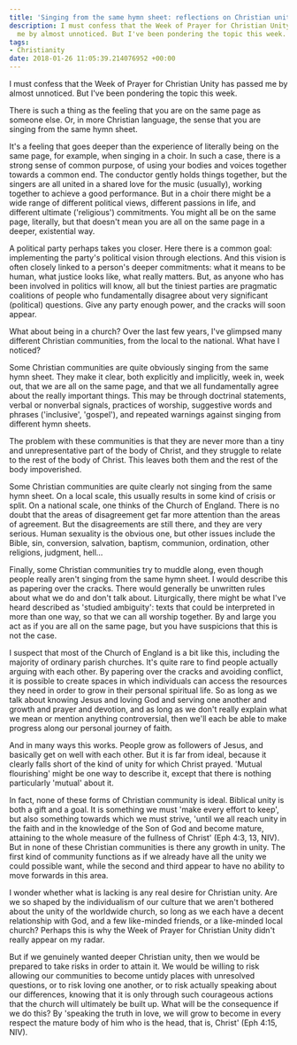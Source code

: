 ```yaml
---
title: 'Singing from the same hymn sheet: reflections on Christian unity'
description: I must confess that the Week of Prayer for Christian Unity has passed
  me by almost unnoticed. But I've been pondering the topic this week.
tags:
- Christianity
date: 2018-01-26 11:05:39.214076952 +00:00
---
```

I must confess that the Week of Prayer for Christian Unity has passed me by almost unnoticed. But I've been pondering the topic this week.

There is such a thing as the feeling that you are on the same page as someone else. Or, in more Christian language, the sense that you are singing from the same hymn sheet.

It's a feeling that goes deeper than the experience of literally being on the same page, for example, when singing in a choir. In such a case, there is a strong sense of common purpose, of using your bodies and voices together towards a common end. The conductor gently holds things together, but the singers are all united in a shared love for the music (usually), working together to achieve a good performance. But in a choir there might be a wide range of different political views, different passions in life, and different ultimate ('religious') commitments. You might all be on the same page, literally, but that doesn't mean you are all on the same page in a deeper, existential way.

A political party perhaps takes you closer. Here there is a common goal: implementing the party's political vision through elections. And this vision is often closely linked to a person's deeper commitments: what it means to be human, what justice looks like, what really matters. But, as anyone who has been involved in politics will know, all but the tiniest parties are pragmatic coalitions of people who fundamentally disagree about very significant (political) questions. Give any party enough power, and the cracks will soon appear.

What about being in a church? Over the last few years, I've glimpsed many different Christian communities, from the local to the national. What have I noticed?

Some Christian communities are quite obviously singing from the same hymn sheet. They make it clear, both explicitly and implicitly, week in, week out, that we are all on the same page, and that we all fundamentally agree about the really important things. This may be through doctrinal statements, verbal or nonverbal signals, practices of worship, suggestive words and phrases ('inclusive', 'gospel'), and repeated warnings against singing from different hymn sheets.

The problem with these communities is that they are never more than a tiny and unrepresentative part of the body of Christ, and they struggle to relate to the rest of the body of Christ. This leaves both them and the rest of the body impoverished.

Some Christian communities are quite clearly not singing from the same hymn sheet. On a local scale, this usually results in some kind of crisis or split. On a national scale, one thinks of the Church of England. There is no doubt that the areas of disagreement get far more attention than the areas of agreement. But the disagreements are still there, and they are very serious. Human sexuality is the obvious one, but other issues include the Bible, sin, conversion, salvation, baptism, communion, ordination, other religions, judgment, hell...

Finally, some Christian communities try to muddle along, even though people really aren't singing from the same hymn sheet. I would describe this as papering over the cracks. There would generally be unwritten rules about what we do and don't talk about. Liturgically, there might be what I've heard described as 'studied ambiguity': texts that could be interpreted in more than one way, so that we can all worship together. By and large you act as if you are all on the same page, but you have suspicions that this is not the case.

I suspect that most of the Church of England is a bit like this, including the majority of ordinary parish churches. It's quite rare to find people actually arguing with each other. By papering over the cracks and avoiding conflict, it is possible to create spaces in which individuals can access the resources they need in order to grow in their personal spiritual life. So as long as we talk about knowing Jesus and loving God and serving one another and growth and prayer and devotion, and as long as we don't really explain what we mean or mention anything controversial, then we'll each be able to make progress along our personal journey of faith.

And in many ways this works. People grow as followers of Jesus, and basically get on well with each other. But it is far from ideal, because it clearly falls short of the kind of unity for which Christ prayed. 'Mutual flourishing' might be one way to describe it, except that there is nothing particularly 'mutual' about it.

In fact, none of these forms of Christian community is ideal. Biblical unity is both a gift and a goal. It is something we must 'make every effort to keep', but also something towards which we must strive, 'until we all reach unity in the faith and in the knowledge of the Son of God and become mature, attaining to the whole measure of the fullness of Christ' (Eph 4:3, 13, NIV). But in none of these Christian communities is there any growth in unity. The first kind of community functions as if we already have all the unity we could possible want, while the second and third appear to have no ability to move forwards in this area.

I wonder whether what is lacking is any real desire for Christian unity. Are we so shaped by the individualism of our culture that we aren't bothered about the unity of the worldwide church, so long as we each have a decent relationship with God, and a few like-minded friends, or a like-minded local church? Perhaps this is why the Week of Prayer for Christian Unity didn't really appear on my radar.

But if we genuinely wanted deeper Christian unity, then we would be prepared to take risks in order to attain it. We would be willing to risk allowing our communities to become untidy places with unresolved questions, or to risk loving one another, or to risk actually speaking about our differences, knowing that it is only through such courageous actions that the church will ultimately be built up. What will be the consequence if we do this? By 'speaking the truth in love, we will grow to become in every respect the mature body of him who is the head, that is, Christ' (Eph 4:15, NIV).
